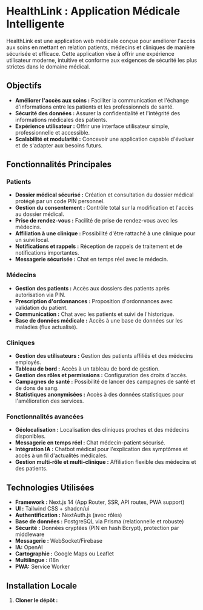 # HealthLink : Application Médicale Intelligente

HealthLink est une application web médicale conçue pour améliorer l'accès aux soins en mettant en relation patients, médecins et cliniques de manière sécurisée et efficace. Cette application vise à offrir une expérience utilisateur moderne, intuitive et conforme aux exigences de sécurité les plus strictes dans le domaine médical.

## Objectifs

*   **Améliorer l'accès aux soins :** Faciliter la communication et l'échange d'informations entre les patients et les professionnels de santé.
*   **Sécurité des données :** Assurer la confidentialité et l'intégrité des informations médicales des patients.
*   **Expérience utilisateur :** Offrir une interface utilisateur simple, professionnelle et accessible.
*   **Scalabilité et modularité :** Concevoir une application capable d'évoluer et de s'adapter aux besoins futurs.

## Fonctionnalités Principales

### Patients

*   **Dossier médical sécurisé :** Création et consultation du dossier médical protégé par un code PIN personnel.
*   **Gestion du consentement :** Contrôle total sur la modification et l'accès au dossier médical.
*   **Prise de rendez-vous :** Facilité de prise de rendez-vous avec les médecins.
*   **Affiliation à une clinique :** Possibilité d'être rattaché à une clinique pour un suivi local.
*   **Notifications et rappels :** Réception de rappels de traitement et de notifications importantes.
*   **Messagerie sécurisée :** Chat en temps réel avec le médecin.

### Médecins

*   **Gestion des patients :** Accès aux dossiers des patients après autorisation via PIN.
*   **Prescription d'ordonnances :** Proposition d'ordonnances avec validation du patient.
*   **Communication :** Chat avec les patients et suivi de l'historique.
*   **Base de données médicale :** Accès à une base de données sur les maladies (flux actualisé).

### Cliniques

*   **Gestion des utilisateurs :** Gestion des patients affiliés et des médecins employés.
*   **Tableau de bord :** Accès à un tableau de bord de gestion.
*   **Gestion des rôles et permissions :** Configuration des droits d'accès.
*   **Campagnes de santé :** Possibilité de lancer des campagnes de santé et de dons de sang.
*   **Statistiques anonymisées :** Accès à des données statistiques pour l'amélioration des services.

### Fonctionnalités avancées

*   **Géolocalisation :** Localisation des cliniques proches et des médecins disponibles.
*   **Messagerie en temps réel :** Chat médecin-patient sécurisé.
*   **Intégration IA :** Chatbot médical pour l'explication des symptômes et accès à un fil d'actualités médicales.
*   **Gestion multi-rôle et multi-clinique :** Affiliation flexible des médecins et des patients.

## Technologies Utilisées

*   **Framework :** Next.js 14 (App Router, SSR, API routes, PWA support)
*   **UI :** Tailwind CSS + shadcn/ui
*   **Authentification :** NextAuth.js (avec rôles)
*   **Base de données :** PostgreSQL via Prisma (relationnelle et robuste)
*   **Sécurité :** Données cryptées (PIN en hash Bcrypt), protection par middleware
*   **Messagerie :** WebSocket/Firebase
*   **IA:** OpenAI
*   **Cartographie :** Google Maps ou Leaflet
*   **Multilingue :** i18n
*   **PWA:** Service Worker

## Installation Locale

1.  **Cloner le dépôt :**


